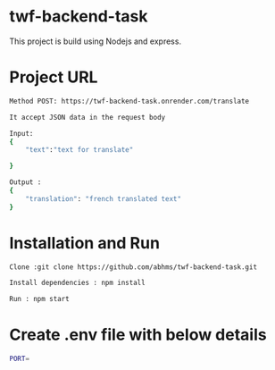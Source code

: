
# twf-backend-task

This project is build using Nodejs and express.

# Project URL

```bash
Method POST: https://twf-backend-task.onrender.com/translate

It accept JSON data in the request body

Input:
{
    "text":"text for translate"

}

Output :
{
    "translation": "french translated text"
}
```

# Installation and Run

```bash 
Clone :git clone https://github.com/abhms/twf-backend-task.git

Install dependencies : npm install

Run : npm start 
```
# Create .env file with below details

```bash
PORT= 
```


